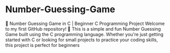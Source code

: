 # Number-Guessing-Game
🎯 Number Guessing Game in C | Beginner C Programming Project Welcome to my first GitHub repository! 🚀 This is a simple and fun Number Guessing Game built using the C programming language. Whether you're just getting started with C or looking for small projects to practice your coding skills, this project is perfect for beginners
